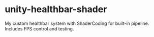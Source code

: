# unity-healthbar-shader
My custom healthbar system with ShaderCoding for built-in pipeline. Includes FPS control and testing.
